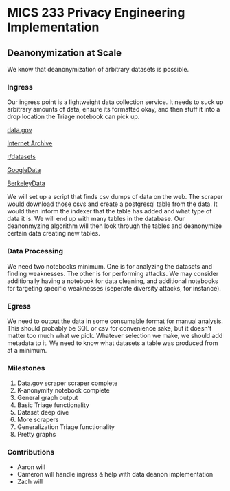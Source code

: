 # MICS 233 Privacy Engineering Implementation

## Deanonymization at Scale

We know that deanonymization of arbitrary datasets is possible.

### Ingress

Our ingress point is a lightweight data collection service.  It needs to suck up arbitrary amounts of data, ensure its formatted okay, and then stuff it into a drop location the Triage notebook can pick up.

[data.gov](https://www.data.gov/)

[Internet Archive](https://archive.org/web/)

[r/datasets](https://www.reddit.com/r/datasets/)

[GoogleData](https://toolbox.google.com/datasetsearch)

[BerkeleyData](https://dlab.berkeley.edu/data-resources/data)

We will set up a script that finds csv dumps of data on the web.  The scraper would download those csvs and create a postgresql table from the data.  It would then inform the indexer that the table has added and what type of data it is.  We will end up with many tables in the database.  Our deanonmyzing algorithm will then look through the tables and deanonymize certain data creating new tables.  

### Data Processing

We need two notebooks minimum.  One is for analyzing the datasets and finding weaknesses.  The other is for performing attacks.  We may consider additionally having a notebook for data cleaning, and additional notebooks for targeting specific weaknesses (seperate diversity attacks, for instance).

### Egress

We need to output the data in some consumable format for manual analysis.  This should probably be SQL or csv for convenience sake, but it doesn't matter too much what we pick.  Whatever selection we make, we should add metadata to it.  We need to know what datasets a table was produced from at a minimum.  

### Milestones

1. Data.gov scraper scraper complete
1. K-anonymity notebook complete
1. General graph output
1. Basic Triage functionality
1. Dataset deep dive
1. More scrapers
1. Generalization Triage functionality
1. Pretty graphs

### Contributions

 - Aaron will
 - Cameron will handle ingress & help with data deanon implementation
 - Zach will
 
